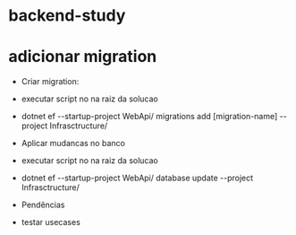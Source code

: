 # backend-study

# adicionar migration

- Criar migration:
- executar script no na raiz da solucao
- dotnet ef --startup-project WebApi/ migrations add [migration-name] --project Infrasctructure/

- Aplicar mudancas no banco
- executar script no na raiz da solucao
- dotnet ef --startup-project WebApi/ database update --project Infrasctructure/

- Pendências
- testar usecases
